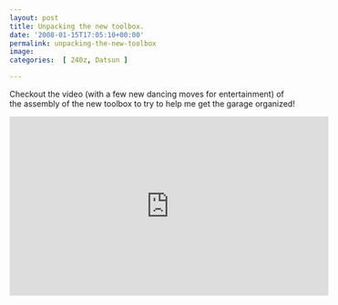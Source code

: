 ```yaml
---
layout: post
title: Unpacking the new toolbox.
date: '2008-01-15T17:05:10+00:00'
permalink: unpacking-the-new-toolbox
image: 
categories:  [ 240z, Datsun ]

---
```

Checkout the video (with a few new dancing moves for entertainment) of the assembly of the new toolbox to try to help me get the garage organized!

<iframe width="560" height="315" src="https://www.youtube.com/embed/XeVpdMm4SlI?si=atSQeeQQ3D4crQ3q" title="YouTube video player" frameborder="0" allow="accelerometer; autoplay; clipboard-write; encrypted-media; gyroscope; picture-in-picture; web-share" referrerpolicy="strict-origin-when-cross-origin" allowfullscreen></iframe>

